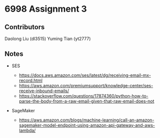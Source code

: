 # 6998 Assignment 3

## Contributors
Daolong Liu (dl3515)
Yuming Tian (yt2777)

## Notes
- SES
  - https://docs.aws.amazon.com/ses/latest/dg/receiving-email-mx-record.html
  - https://aws.amazon.com/premiumsupport/knowledge-center/ses-receive-inbound-emails/
  - https://stackoverflow.com/questions/17874360/python-how-to-parse-the-body-from-a-raw-email-given-that-raw-email-does-not

- SageMaker
  - https://aws.amazon.com/blogs/machine-learning/call-an-amazon-sagemaker-model-endpoint-using-amazon-api-gateway-and-aws-lambda/

